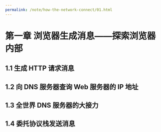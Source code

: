 ```yaml
---
permalink: /note/how-the-network-connect/01.html
---
```


# 第一章 浏览器生成消息——探索浏览器内部

## 1.1 生成 HTTP 请求消息

## 1.2 向 DNS 服务器查询 Web 服务器的 IP 地址　　

## 1.3 全世界 DNS 服务器的大接力　　

## 1.4 委托协议栈发送消息
